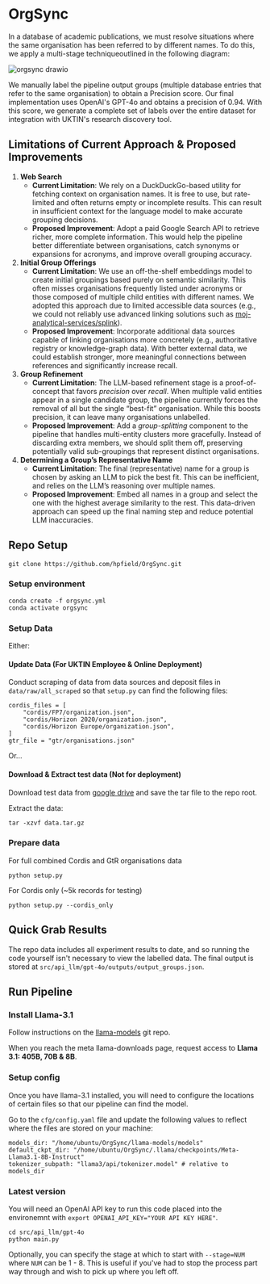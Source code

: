 # OrgSync

In a database of academic publications, we must resolve situations where the same organisation has been referred to by different names. To do this, we apply a multi-stage techniqueoutlined in the following diagram:


![orgsync drawio](https://github.com/user-attachments/assets/14e55f07-2c33-4c86-bfbd-8d623611db94)


We manually label the pipeline output groups (multiple database entries that refer to the same organisation) to obtain a Precision score. Our final implementation uses OpenAI's GPT-4o and obtains a precision of 0.94. With this score, we generate a complete set of labels over the entire dataset for integration with UKTIN's research discovery tool.

## Limitations of Current Approach & Proposed Improvements

1. **Web Search**
    - **Current Limitation**: We rely on a DuckDuckGo-based utility for fetching context on organisation names. It is free to use, but rate-limited and often returns empty or incomplete results. This can result in insufficient context for the language model to make accurate grouping decisions.
    - **Proposed Improvement**: Adopt a paid Google Search API to retrieve richer, more complete information. This would help the pipeline better differentiate between organisations, catch synonyms or expansions for acronyms, and improve overall grouping accuracy.
2. **Initial Group Offerings**
    - **Current Limitation**: We use an off-the-shelf embeddings model to create initial groupings based purely on semantic similarity. This often misses organisations frequently listed under acronyms or those composed of multiple child entities with different names. We adopted this approach due to limited accessible data sources (e.g., we could not reliably use advanced linking solutions such as [moj-analytical-services/splink](https://github.com/moj-analytical-services/splink)).
    - **Proposed Improvement**: Incorporate additional data sources capable of linking organisations more concretely (e.g., authoritative registry or knowledge-graph data). With better external data, we could establish stronger, more meaningful connections between references and significantly increase recall.
3. **Group Refinement**
    - **Current Limitation**: The LLM-based refinement stage is a proof-of-concept that favors _precision_ over _recall_. When multiple valid entities appear in a single candidate group, the pipeline currently forces the removal of all but the single “best-fit” organisation. While this boosts precision, it can leave many organisations unlabelled.
    - **Proposed Improvement**: Add a _group-splitting_ component to the pipeline that handles multi-entity clusters more gracefully. Instead of discarding extra members, we should split them off, preserving potentially valid sub-groupings that represent distinct organisations.
4. **Determining a Group’s Representative Name**
    - **Current Limitation**: The final (representative) name for a group is chosen by asking an LLM to pick the best fit. This can be inefficient, and relies on the LLM’s reasoning over multiple names.
    - **Proposed Improvement**: Embed all names in a group and select the one with the highest average similarity to the rest. This data-driven approach can speed up the final naming step and reduce potential LLM inaccuracies.

## Repo Setup 

```
git clone https://github.com/hpfield/OrgSync.git
```

### Setup environment

```
conda create -f orgsync.yml   
conda activate orgsync
```

### Setup Data
Either:
#### Update Data (For UKTIN Employee & Online Deployment)
Conduct scraping of data from data sources and deposit files in `data/raw/all_scraped` so that `setup.py` can find the following files:
```
cordis_files = [
    "cordis/FP7/organization.json",
    "cordis/Horizon 2020/organization.json",
    "cordis/Horizon Europe/organization.json",
]
gtr_file = "gtr/organisations.json"
```

Or...

#### Download & Extract test data (Not for deployment)
Download test data from [google drive](https://drive.google.com/file/d/19sb1UXM6v9p0s617t5LD9rOfjLMYbqpM/view?usp=drive_link) and save the tar file to the repo root.

Extract the data:
```
tar -xzvf data.tar.gz
```

### Prepare data
For full combined Cordis and GtR organisations data
```
python setup.py
```

For Cordis only (~5k records for testing)
```
python setup.py --cordis_only
```

## Quick Grab Results

The repo data includes all experiment results to date, and so running the code yourself isn't necessary to view the labelled data. The final output is stored at `src/api_llm/gpt-4o/outputs/output_groups.json`.

## Run Pipeline

### Install Llama-3.1

Follow instructions on the [llama-models](https://github.com/meta-llama/llama-models/tree/main) git repo.

When you reach the meta llama-downloads page, request access to **Llama 3.1: 405B, 70B & 8B**.

### Setup config

Once you have llama-3.1 installed, you will need to configure the locations of certain files so that our pipeline can find the model.

Go to the `cfg/config.yaml` file and update the following values to reflect where the files are stored on your machine:

```
models_dir: "/home/ubuntu/OrgSync/llama-models/models"   
default_ckpt_dir: "/home/ubuntu/OrgSync/.llama/checkpoints/Meta-Llama3.1-8B-Instruct"   
tokenizer_subpath: "llama3/api/tokenizer.model" # relative to models_dir
```

### Latest version
You will need an OpenAI API key to run this code placed into the environemnt with `export OPENAI_API_KEY="YOUR API KEY HERE"`.
```
cd src/api_llm/gpt-4o  
python main.py
```

Optionally, you can specify the stage at which to start with `--stage=NUM` where `NUM` can be 1 - 8. This is useful if you've had to stop the process part way through and wish to pick up where you left off.


